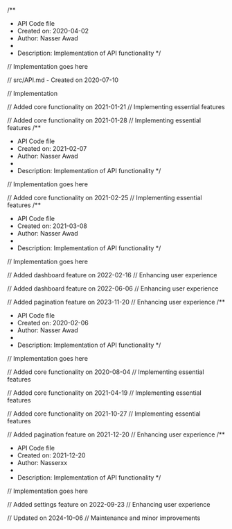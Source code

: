 /**
 * API Code file
 * Created on: 2020-04-02
 * Author: Nasser Awad
 *
 * Description: Implementation of API functionality
 */
 
// Implementation goes here

// src/API.md - Created on 2020-07-10

// Implementation

// Added core functionality on 2021-01-21
// Implementing essential features

// Added core functionality on 2021-01-28
// Implementing essential features
/**
 * API Code file
 * Created on: 2021-02-07
 * Author: Nasser Awad
 *
 * Description: Implementation of API functionality
 */
 
// Implementation goes here


// Added core functionality on 2021-02-25
// Implementing essential features
/**
 * API Code file
 * Created on: 2021-03-08
 * Author: Nasser Awad
 *
 * Description: Implementation of API functionality
 */
 
// Implementation goes here


// Added dashboard feature on 2022-02-16
// Enhancing user experience

// Added dashboard feature on 2022-06-06
// Enhancing user experience

// Added pagination feature on 2023-11-20
// Enhancing user experience
/**
 * API Code file
 * Created on: 2020-02-06
 * Author: Nasser Awad
 *
 * Description: Implementation of API functionality
 */
 
// Implementation goes here


// Added core functionality on 2020-08-04
// Implementing essential features

// Added core functionality on 2021-04-19
// Implementing essential features

// Added core functionality on 2021-10-27
// Implementing essential features

// Added pagination feature on 2021-12-20
// Enhancing user experience
/**
 * API Code file
 * Created on: 2021-12-20
 * Author: Nasserxx
 *
 * Description: Implementation of API functionality
 */
 
// Implementation goes here


// Added settings feature on 2022-09-23
// Enhancing user experience

// Updated on 2024-10-06
// Maintenance and minor improvements
